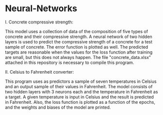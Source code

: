 # Neural-Networks

I. Concrete compressive strength:
  
  This model uses a collection of data of the composition of five types of concrete and their compressive strength. A neural network of two hidden layers is used to predict the compressive strength of a concrete for a test sample of concrete. The error function is plotted as well.
  The predicted targets are reasonable when the values for the loss function after training are small, but this does not always happen. The file "concrete_data.xlsx" attached in this repository is necessary to compile this program.
  

II. Celsius to Fahrenheit converter:

  This program uses as predictors a sample of seven temperatures in Celsius and an output sample of their values in Fahrenheit. The model consists of two hidden layers with 3 neurons each and the temperature in Fahrenheit as a target. A given temperature is input in Celsius and the result is predicted in Fahrenheit. 
  Also, the loss function is plotted as a function of the epochs, and the weights and biases of the model are printed.
